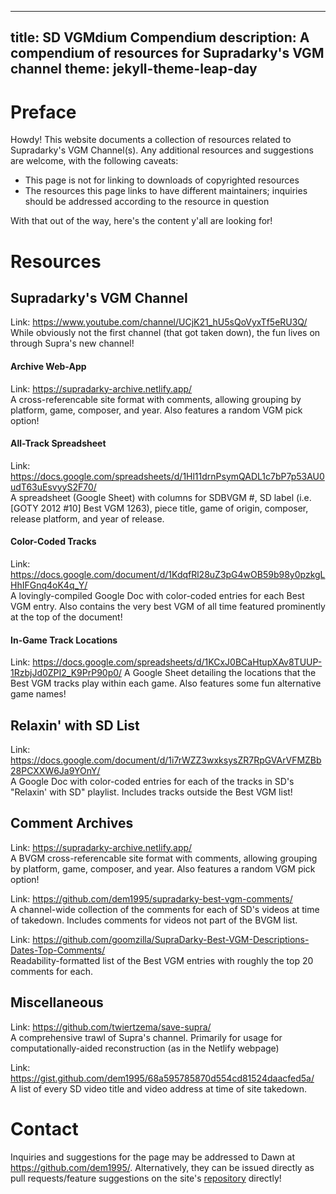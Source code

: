 ---
title: SD VGMdium Compendium
description: A compendium of resources for Supradarky's VGM channel
theme: jekyll-theme-leap-day
----

# Preface
Howdy! This website documents a collection of resources related to Supradarky's VGM Channel(s).
Any additional resources and suggestions are welcome, with the following caveats:
* This page is not for linking to downloads of copyrighted resources
* The resources this page links to have different maintainers; inquiries should be addressed according to the resource in question

With that out of the way, here's the content y'all are looking for!
# Resources
## Supradarky's VGM Channel
Link: <https://www.youtube.com/channel/UCjK21_hU5sQoVyxTf5eRU3Q/>  
While obviously not the first channel (that got taken down), the fun lives on through Supra's new channel!
#### Archive Web-App
Link: <https://supradarky-archive.netlify.app/>  
A cross-referencable site format with comments, allowing grouping by platform, game, composer, and year. Also features a random VGM pick option!

#### All-Track Spreadsheet  
Link: <https://docs.google.com/spreadsheets/d/1Hl11drnPsymQADL1c7bP7p53AU0udT63uEsvyyS2F70/>  
A spreadsheet (Google Sheet) with columns for SDBVGM #, SD label (i.e. \[GOTY 2012 #10\] Best VGM 1263), piece title, game of origin, composer, release platform, and year of release. 

#### Color-Coded Tracks  
Link: <https://docs.google.com/document/d/1KdqfRl28uZ3pG4wOB59b98y0pzkgLHhIFGnq4oK4q_Y/>  
A lovingly-compiled Google Doc with color-coded entries for each Best VGM entry. Also contains the very best VGM of all time featured prominently at the top of the document!

#### In-Game Track Locations  
Link: <https://docs.google.com/spreadsheets/d/1KCxJ0BCaHtupXAv8TUUP-1RzbjJd0ZPI2_K9PrP90p0/>
A Google Sheet detailing the locations that the Best VGM tracks play within each game. Also features some fun alternative game names!

## Relaxin' with SD List
Link: <https://docs.google.com/document/d/1i7rWZZ3wxksysZR7RpGVArVFMZBb28PCXXW6Ja9YOnY/>  
A Google Doc with color-coded entries for each of the tracks in SD's "Relaxin' with SD" playlist. Includes tracks outside the Best VGM list!

## Comment Archives
Link: <https://supradarky-archive.netlify.app/>  
A BVGM cross-referencable site format with comments, allowing grouping by platform, game, composer, and year. Also features a random VGM pick option!

Link: <https://github.com/dem1995/supradarky-best-vgm-comments/>  
A channel-wide collection of the comments for each of SD's videos at time of takedown. Includes comments for videos not part of the BVGM list.

Link: <https://github.com/goomzilla/SupraDarky-Best-VGM-Descriptions-Dates-Top-Comments/>  
Readability-formatted list of the Best VGM entries with roughly the top 20 comments for each.

## Miscellaneous
Link: <https://github.com/twiertzema/save-supra/>  
A comprehensive trawl of Supra's channel. Primarily for usage for computationally-aided reconstruction (as in the Netlify webpage)

Link: <https://gist.github.com/dem1995/68a595785870d554cd81524daacfed5a/>  
A list of every SD video title and video address at time of site takedown.

# Contact
Inquiries and suggestions for the page may be addressed to Dawn at <https://github.com/dem1995/>. Alternatively, they can be issued directly as pull requests/feature suggestions on the site's [repository](https://github.com/dem1995/supra-vgmdium-compendium/) directly!
